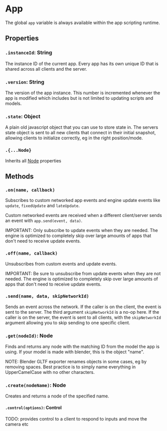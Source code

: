 # App

The global `app` variable is always available within the app scripting runtime.

## Properties

### `.instanceId`: String

The instance ID of the current app.
Every app has its own unique ID that is shared across all clients and the server.

### `.version`: String

The version of the app instance.
This number is incremented whenever the app is modified which includes but is not limited to updating scripts and models.

### `.state`: Object

A plain old javascript object that you can use to store state in.
The servers state object is sent to all new clients that connect in their initial snapshot, allowing clients to initialize correctly, eg in the right position/mode.

### `.{...Node}`

Inherits all [Node](/docs/api/nodes/Node.md) properties

## Methods

### `.on(name, callback)`

Subscribes to custom networked app events and engine update events like `update`, `fixedUpdate` and `lateUpdate`.

Custom networked events are received when a different client/server sends an event with `app.send(event, data)`. 

IMPORTANT: Only subscribe to update events when they are needed. The engine is optimized to completely skip over large amounts of apps that don't need to receive update events.

### `.off(name, callback)`

Unsubscribes from custom events and update events.

IMPORTANT: Be sure to unsubscribe from update events when they are not needed. The engine is optimized to completely skip over large amounts of apps that don't need to receive update events.

### `.send(name, data, skipNetworkId)`

Sends an event across the network.
If the caller is on the client, the event is sent to the server. The third argument `skipNetworkId` is a no-op here.
If the caller is on the server, the event is sent to all clients, with the `skipNetworkId` argument allowing you to skip sending to one specific client.

### `.get(nodeId)`: Node

Finds and returns any node with the matching ID from the model the app is using.
If your model is made with blender, this is the object "name".

NOTE: Blender GLTF exporter renames objects in some cases, eg by removing spaces. Best practice is to simply name everything in UpperCamelCase with no other characters.

### `.create(nodeName)`: Node

Creates and returns a node of the specified name.

#### `.control(options)`: Control

TODO: provides control to a client to respond to inputs and move the camera etc

